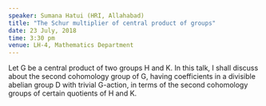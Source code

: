 ```yaml
---
speaker: Sumana Hatui (HRI, Allahabad)
title: "The Schur multiplier of central product of groups"
date: 23 July, 2018
time: 3:30 pm
venue: LH-4, Mathematics Department
---
```


Let G be a central product of two groups H and K. In this talk,
I shall discuss about the second cohomology group of G, having
coefficients in a divisible abelian group D with trivial G-action, in terms
of the second cohomology groups of certain quotients of H and K.
